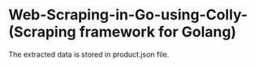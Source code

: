 # Web-Scraping-in-Go-using-Colly-(Scraping framework for Golang)
The extracted data is stored in product.json file.
